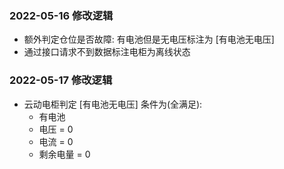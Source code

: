 ### 2022-05-16 修改逻辑
- 额外判定仓位是否故障: 有电池但是无电压标注为 [有电池无电压]
- 通过接口请求不到数据标注电柜为离线状态


### 2022-05-17 修改逻辑
- 云动电柜判定 [有电池无电压] 条件为(全满足):
  - 有电池
  - 电压 = 0
  - 电流 = 0
  - 剩余电量 = 0